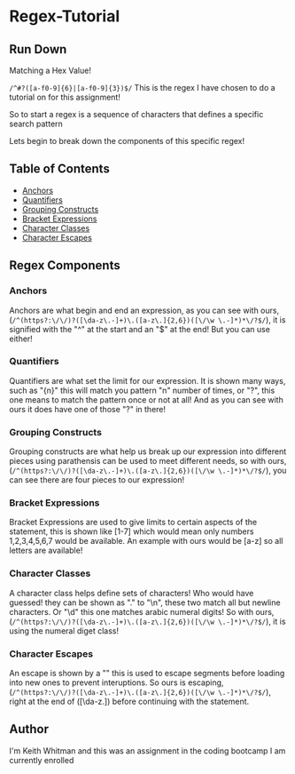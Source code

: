 # Regex-Tutorial

## Run Down
Matching a Hex Value!

 `/^#?([a-f0-9]{6}|[a-f0-9]{3})$/`
 This is the regex I have chosen to do a tutorial on for this assignment!

 So to start a regex is a sequence of characters that defines a specific search pattern

 Lets begin to break down the components of this specific regex!

## Table of Contents

- [Anchors](#anchors)
- [Quantifiers](#quantifiers)
- [Grouping Constructs](#grouping-constructs)
- [Bracket Expressions](#bracket-expressions)
- [Character Classes](#character-classes)
- [Character Escapes](#character-escapes)

## Regex Components

### Anchors
Anchors are what begin and end an expression, as you can see with ours, (`/^(https?:\/\/)?([\da-z\.-]+)\.([a-z\.]{2,6})([\/\w \.-]*)*\/?$/`), it is signified with the "^" at the start and an "$" at the end! But you can use either!
### Quantifiers
Quantifiers are what set the limit for our expression. It is shown many ways, such  as "{n}" this will match you pattern "n" number of times, or "?", this one means to match the pattern once or not at all! And as you can see with ours it does have one of those "?" in there!
### Grouping Constructs
 Grouping constructs are what help us break up our expression into different pieces using parathensis can be used to meet different needs, so with ours, (`/^(https?:\/\/)?([\da-z\.-]+)\.([a-z\.]{2,6})([\/\w \.-]*)*\/?$/`), you can see there are four pieces to our expression!
### Bracket Expressions
Bracket Expressions are used to give limits to certain aspects of the statement, this is shown like [1-7] which would mean only numbers 1,2,3,4,5,6,7 would be available. An example with ours would be [a-z] so all letters are available! 
### Character Classes
A character class helps define sets of characters! Who would have guessed! they can be shown as "." to "\n", these two match all but newline characters. Or "\d" this one matches arabic numeral digits!
So with ours, (`/^(https?:\/\/)?([\da-z\.-]+)\.([a-z\.]{2,6})([\/\w \.-]*)*\/?$/`), it is using the numeral diget class!
### Character Escapes
An escape is shown by a "\" this is used to escape segments before loading into new ones to prevent interuptions. So ours is escaping, (`/^(https?:\/\/)?([\da-z\.-]+)\.([a-z\.]{2,6})([\/\w \.-]*)*\/?$/`), right at the end of ([\da-z\.]) before continuing with the statement.
## Author
I'm Keith Whitman and this was an assignment in the coding bootcamp I am currently enrolled
